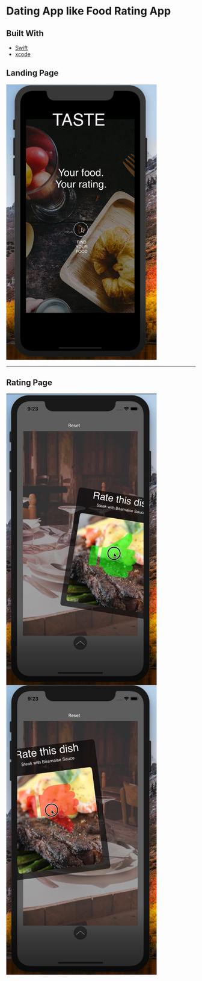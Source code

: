 # Dating App like Food Rating App

## Built With

* [Swift](https://www.swift.com/)
* [xcode](https://developer.apple.com/xcode/)

## Landing Page

<img width="400" alt="ppt1" src="https://github.com/YashsviG/datingApp/blob/master/pic1.PNG"> <hr/>

## Rating Page
<img width="400" alt="ppt2" align="left" src="https://github.com/YashsviG/datingApp/blob/master/pic2.PNG">

<img width="400" alt="ppt3" src="https://github.com/YashsviG/datingApp/blob/master/pic3.PNG">
